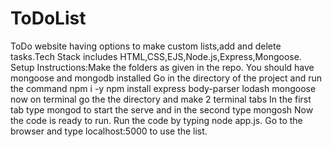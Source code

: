 # ToDoList
ToDo website having options to make custom lists,add and delete tasks.Tech Stack includes HTML,CSS,EJS,Node.js,Express,Mongoose.
Setup Instructions:Make the folders as given in the repo.
You should have mongoose and mongodb installed
Go in the directory of the project and run the command npm i -y
npm install express body-parser lodash mongoose
now on terminal go the the directory and make 2 terminal tabs
In the first tab type mongod to start the serve and in the second type mongosh
Now the code is ready to run.
Run the code by typing node app.js.
Go to the browser and type localhost:5000 to use the list.
